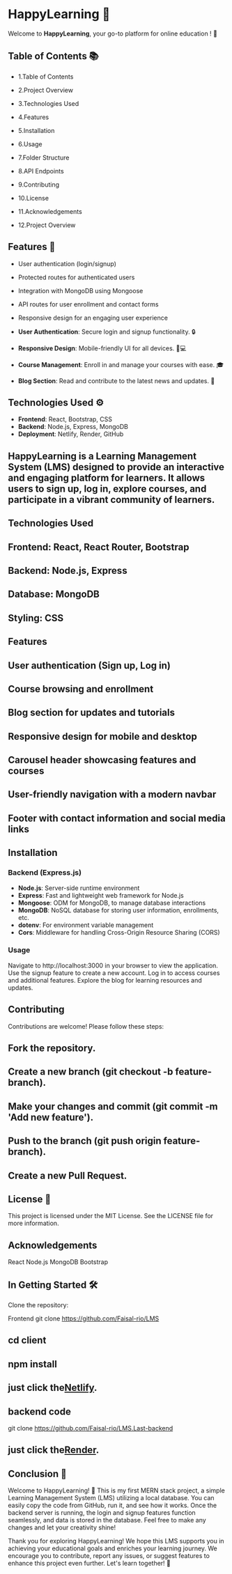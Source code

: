 # HappyLearning 🌟

Welcome to **HappyLearning**, your go-to platform for online education ! 🚀

## Table of Contents 📚

- 1.Table of Contents

- 2.Project Overview

- 3.Technologies Used

- 4.Features

- 5.Installation

- 6.Usage

- 7.Folder Structure

- 8.API Endpoints

- 9.Contributing

- 10.License

- 11.Acknowledgements

- 12.Project Overview

## Features 🎉

- User authentication (login/signup)
- Protected routes for authenticated users
- Integration with MongoDB using Mongoose
- API routes for user enrollment and contact forms
- Responsive design for an engaging user experience

- **User Authentication**: Secure login and signup functionality. 🔒
- **Responsive Design**: Mobile-friendly UI for all devices. 📱💻
- **Course Management**: Enroll in and manage your courses with ease. 🎓
- **Blog Section**: Read and contribute to the latest news and updates. 📝

## Technologies Used ⚙️

- **Frontend**: React, Bootstrap, CSS
- **Backend**: Node.js, Express, MongoDB
- **Deployment**: Netlify, Render, GitHub

## HappyLearning is a Learning Management System (LMS) designed to provide an interactive and engaging platform for learners. It allows users to sign up, log in, explore courses, and participate in a vibrant community of learners.

## Technologies Used

## Frontend: React, React Router, Bootstrap

## Backend: Node.js, Express

## Database: MongoDB

## Styling: CSS

## Features

## User authentication (Sign up, Log in)

## Course browsing and enrollment

## Blog section for updates and tutorials

## Responsive design for mobile and desktop

## Carousel header showcasing features and courses

## User-friendly navigation with a modern navbar

## Footer with contact information and social media links

## Installation

### Backend (Express.js)

- **Node.js**: Server-side runtime environment
- **Express**: Fast and lightweight web framework for Node.js
- **Mongoose**: ODM for MongoDB, to manage database interactions
- **MongoDB**: NoSQL database for storing user information, enrollments, etc.
- **dotenv**: For environment variable management
- **Cors**: Middleware for handling Cross-Origin Resource Sharing (CORS)

### Usage

Navigate to http://localhost:3000 in your browser to view the application.
Use the signup feature to create a new account.
Log in to access courses and additional features.
Explore the blog for learning resources and updates.

## Contributing

Contributions are welcome! Please follow these steps:

## Fork the repository.

## Create a new branch (git checkout -b feature-branch).

## Make your changes and commit (git commit -m 'Add new feature').

## Push to the branch (git push origin feature-branch).

## Create a new Pull Request.

## License 📜

This project is licensed under the MIT License. See the LICENSE file for more information.

## Acknowledgements

React
Node.js
MongoDB
Bootstrap

## In Getting Started 🛠️

Clone the repository:

 Frontend git clone <https://github.com/Faisal-rio/LMS>

## cd client

## npm install

## just click the[Netlify](https://unlucky-happylearning-simple.netlify.app/).

## backend code

git clone <https://github.com/Faisal-rio/LMS.Last-backend>

## just click the[Render](https://lms-last-backend.onrender.com/).

## Conclusion 🎉
Welcome to HappyLearning! 🎉 This is my first MERN stack project, a simple Learning Management System (LMS) utilizing a local database. You can easily copy the code from GitHub, run it, and see how it works. Once the backend server is running, the login and signup features function seamlessly, and data is stored in the database. Feel free to make any changes and let your creativity shine!

Thank you for exploring HappyLearning! We hope this LMS supports you in achieving your educational goals and enriches your learning journey. We encourage you to contribute, report any issues, or suggest features to enhance this project even further. Let's learn together! 🌱